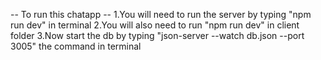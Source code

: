 -- To run this chatapp --
1.You will need to run the server by typing "npm run dev" in terminal
2.You will also need to run "npm run dev" in client folder
3.Now start the db by typing "json-server --watch db.json --port 3005" the command in terminal
